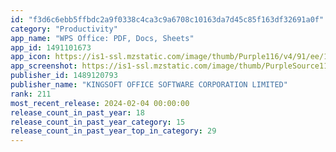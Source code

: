 ```yaml
---
id: "f3d6c6ebb5ffbdc2a9f0338c4ca3c9a6708c10163da7d45c85f163df32691a0f"
category: "Productivity"
app_name: "WPS Office: PDF, Docs, Sheets"
app_id: 1491101673
app_icon: https://is1-ssl.mzstatic.com/image/thumb/Purple116/v4/91/ee/1b/91ee1bb2-5037-ff91-e78e-346d0edcf9bf/AppIcon-0-1x_U007epad-0-10-0-sRGB-0-0-85-220.png/1024x1024bb.png
app_screenshot: https://is1-ssl.mzstatic.com/image/thumb/PurpleSource116/v4/e3/5b/33/e35b3371-9cf2-1d38-b28d-a6e34e2f12d9/9cf2a53b-a355-4f68-9aae-56b9c673489f_01.jpg/1242x2688bb.png
publisher_id: 1489120793
publisher_name: "KINGSOFT OFFICE SOFTWARE CORPORATION LIMITED"
rank: 211
most_recent_release: 2024-02-04 00:00:00
release_count_in_past_year: 18
release_count_in_past_year_category: 15
release_count_in_past_year_top_in_category: 29
---
```


